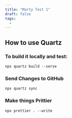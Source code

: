 ```yaml
---
title: "Marty Test 1"
draft: false
tags:
  -
---
```


## How to use Quartz

### To build it locally and test:

```
npx quartz build --serve
```

### Send Changes to GitHub

```
npx quartz sync
```

### Make things Prittier

```
npx prettier . --write
```
